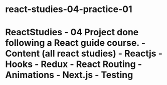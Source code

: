 # react-studies-04-practice-01
# ReactStudies - 04 Project done following a React guide course.   - Content (all react studies)      - Reactjs     - Hooks     - Redux     - React Routing     - Animations     - Next.js     - Testing
